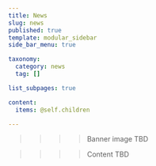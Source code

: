```yaml
---
title: News
slug: news
published: true
template: modular_sidebar
side_bar_menu: true

taxonomy:
  category: news
  tag: []

list_subpages: true

content:
  items: @self.children

---
```


>>>> Banner image TBD

>>>> Content TBD